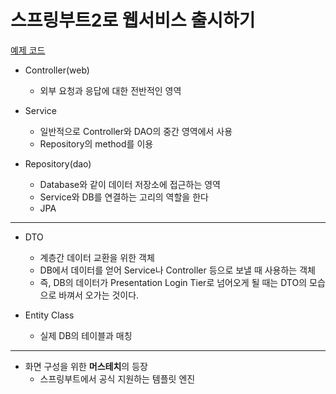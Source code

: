 # 스프링부트2로 웹서비스 출시하기
[예제 코드](http://bit.ly/fr-springboot)

- Controller(web)
    - 외부 요청과 응답에 대한 전반적인 영역

- Service
    - 일반적으로 Controller와 DAO의 중간 영역에서 사용
    - Repository의 method를 이용

- Repository(dao)
    - Database와 같이 데이터 저장소에 접근하는 영역
    - Service와 DB를 연결하는 고리의 역할을 한다
    - JPA

---
 
- DTO
    - 계층간 데이터 교환을 위한 객체  
    - DB에서 데이터를 얻어 Service나 Controller 등으로 보낼 때 사용하는 객체  
    - 즉, DB의 데이터가 Presentation Login Tier로 넘어오게 될 때는 DTO의 모습으로 바껴서 오가는 것이다.

- Entity Class
    - 실제 DB의 테이블과 매칭
    
---

- 화면 구성을 위한 **머스테치**의 등장  
    - 스프링부트에서 공식 지원하는 템플릿 엔진